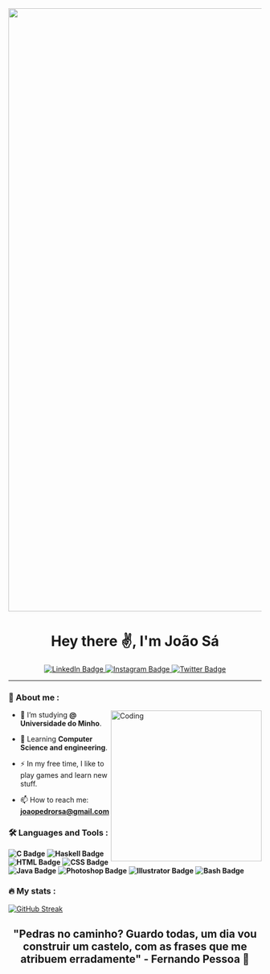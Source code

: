 <div id="header" align="center">
  <img src="https://www.united-forum.de/proxy.php?image=http%3A%2F%2Fimg.pr0gramm.com%2F2016%2F06%2F13%2F50272a0d34a8666d.gif&hash=b00846576b647172c14c55aff18d8a38" width=1200/>
  <h1 align="center"> Hey there ✌️, I'm João Sá </h1>
  <div id="badges">
  <a href="https://www.linkedin.com/in/joão-sá-b682a0215/">
    <img src="https://img.shields.io/badge/LinkedIn-gray?style=for-the-badge&logo=linkedin&logoColor=white" alt="LinkedIn Badge"/>
  </a>
  <a href="https://www.instagram.com/joaosa.24/">
    <img src="https://img.shields.io/badge/Instagram-gray?style=for-the-badge&logo=instagram&logoColor=white" alt="Instagram Badge"/>
  </a>
  <a href="https://twitter.com/joaosa24">
    <img src="https://img.shields.io/badge/Twitter-gray?style=for-the-badge&logo=twitter&logoColor=white" alt="Twitter Badge"/>
  </a>
</div>
<img src="https://komarev.com/ghpvc/?username=joaosa24&style=flat-square&color=blue" alt=""/>
</div>


---

### :superhero: About me :
<img align="right" alt="Coding" width="300" src="https://i.pinimg.com/originals/b5/68/ca/b568caba7545add5b2798a1c5d5127d1.gif">

<p align="left">

- :telescope: I’m studying **@ Universidade do Minho**.

- :seedling: Learning **Computer Science and engineering**.

- :zap: In my free time, I like to play games and learn new stuff.

- :mailbox: How to reach me: **joaopedrorsa@gmail.com**
</p>

### :hammer_and_wrench: Languages and Tools :
**![C Badge](https://img.shields.io/badge/C-blue?style=for-the-badge&logo=C&logoColor=white)**
**![Haskell Badge](https://img.shields.io/badge/Haskell-purple?style=for-the-badge&logo=haskell&logoColor=white)**
**![HTML Badge](https://img.shields.io/badge/HTML-red?style=for-the-badge&logo=html5&logoColor=white)**
**![CSS Badge](https://img.shields.io/badge/CSS-blue?style=for-the-badge&logo=css3&logoColor=white)**
**![Java Badge](https://img.shields.io/badge/Java-orange?style=for-the-badge&logo=java&logoColor=white)**
**![Photoshop Badge](https://img.shields.io/badge/Photoshop-blue?style=for-the-badge&logo=adobe-photoshop&logoColor=white)**
**![Illustrator Badge](https://img.shields.io/badge/Illustrator-purple?style=for-the-badge&logo=adobe-illustrator&logoColor=white)**
**![Bash Badge](https://img.shields.io/badge/Bash-green?style=for-the-badge&logo=gnu-bash&logoColor=white)**

### 🔥 My stats :
[![GitHub Streak](http://github-readme-streak-stats.herokuapp.com?user=joaosa24&theme=dark&background=000000)](https://git.io/streak-stats)

<div width="50">
  <h2 align="center"> "Pedras no caminho? Guardo todas, um dia vou construir um castelo, com as frases que me atribuem erradamente" - Fernando Pessoa 🎩 </h2>
</div>
